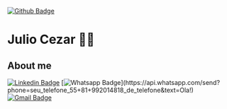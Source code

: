 
<!--### Hi there 👋

**juliocezar96/juliocezar96** is a ✨ _special_ ✨ repository because its `README.md` (this file) appears on your GitHub profile.

Here are some ideas to get you started:

- 🔭 I’m currently working on ...
- 🌱 I’m currently learning ...
- 👯 I’m looking to collaborate on ...
- 🤔 I’m looking for help with ...
- 💬 Ask me about ...
- 📫 How to reach me: ...
- 😄 Pronouns: ...
- ⚡ Fun fact: ...
-->
[![Github Badge](https://img.shields.io/badge/-Github-000?style=flat-square&logo=Github&logoColor=white&link=link_do_seu_perfil_no_github)](https://github.com/juliocezar96)
# Julio Cezar :man_technologist:

## About me 

[![Linkedin Badge](https://img.shields.io/badge/-LinkedIn-blue?style=flat-square&logo=Linkedin&logoColor=white&link=https://www.linkedin.com/in/https://www.linkedin.com/in/julio-cezar-39a318195/)](https://www.linkedin.com/in/julio-cezar-39a318195/)
[![Whatsapp Badge](https://img.shields.io/badge/-Whatsapp-4CA143?style=flat-square&labelColor=4CA143&logo=whatsapp&logoColor=white&link=https://api.whatsapp.com/send?phone=seu_telefone_55+81+992014818_de_telefone&text=Ola!)](https://api.whatsapp.com/send?phone=seu_telefone_55+81+992014818_de_telefone&text=Ola!)
[![Gmail Badge](https://img.shields.io/badge/-Gmail-c14438?style=flat-square&logo=Gmail&logoColor=white&link=mailto:juliocr.jc38@gmail.com)](mailto:juliocr.jc38@gmail.com)
